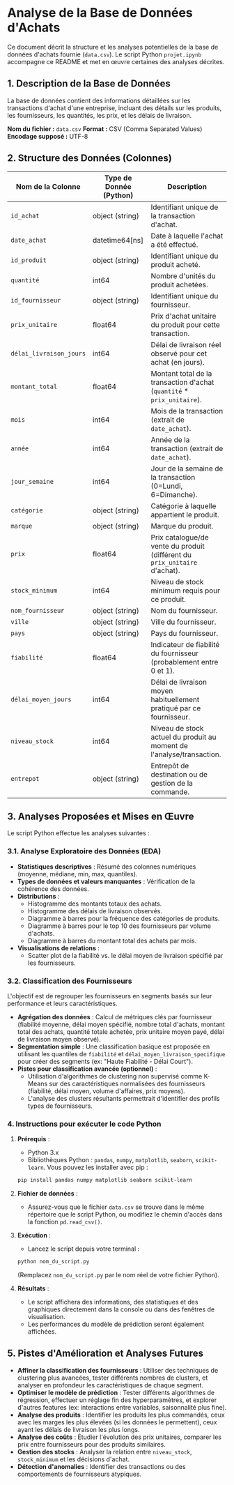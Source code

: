 # Analyse de la Base de Données d'Achats

Ce document décrit la structure et les analyses potentielles de la base de données d'achats fournie (`data.csv`).
Le script Python `projet.ipynb` accompagne ce README et met en œuvre certaines des analyses décrites.

## 1. Description de la Base de Données

La base de données contient des informations détaillées sur les transactions d'achat d'une entreprise, incluant des détails sur les produits, les fournisseurs, les quantités, les prix, et les délais de livraison.

**Nom du fichier :** `data.csv`
**Format :** CSV (Comma Separated Values)
**Encodage supposé :** UTF-8

## 2. Structure des Données (Colonnes)

| Nom de la Colonne          | Type de Donnée (Python) | Description                                                                   |
| -------------------------- | ------------------------ | ----------------------------------------------------------------------------- |
| `id_achat`               | object (string)          | Identifiant unique de la transaction d'achat.                                 |
| `date_achat`             | datetime64[ns]           | Date à laquelle l'achat a été effectué.                                   |
| `id_produit`             | object (string)          | Identifiant unique du produit acheté.                                        |
| `quantité`              | int64                    | Nombre d'unités du produit achetées.                                        |
| `id_fournisseur`         | object (string)          | Identifiant unique du fournisseur.                                            |
| `prix_unitaire`          | float64                  | Prix d'achat unitaire du produit pour cette transaction.                      |
| `délai_livraison_jours` | int64                    | Délai de livraison réel observé pour cet achat (en jours).                 |
| `montant_total`          | float64                  | Montant total de la transaction d'achat (`quantité` * `prix_unitaire`).  |
| `mois`                   | int64                    | Mois de la transaction (extrait de `date_achat`).                           |
| `année`                 | int64                    | Année de la transaction (extrait de `date_achat`).                         |
| `jour_semaine`           | int64                    | Jour de la semaine de la transaction (0=Lundi, 6=Dimanche).                   |
| `catégorie`             | object (string)          | Catégorie à laquelle appartient le produit.                                 |
| `marque`                 | object (string)          | Marque du produit.                                                            |
| `prix`                   | float64                  | Prix catalogue/de vente du produit (différent du `prix_unitaire` d'achat). |
| `stock_minimum`          | int64                    | Niveau de stock minimum requis pour ce produit.                               |
| `nom_fournisseur`        | object (string)          | Nom du fournisseur.                                                           |
| `ville`                  | object (string)          | Ville du fournisseur.                                                         |
| `pays`                   | object (string)          | Pays du fournisseur.                                                          |
| `fiabilité`             | float64                  | Indicateur de fiabilité du fournisseur (probablement entre 0 et 1).          |
| `délai_moyen_jours`     | int64                    | Délai de livraison moyen habituellement pratiqué par ce fournisseur.        |
| `niveau_stock`           | int64                    | Niveau de stock actuel du produit au moment de l'analyse/transaction.         |
| `entrepot`               | object (string)          | Entrepôt de destination ou de gestion de la commande.                        |

## 3. Analyses Proposées et Mises en Œuvre

Le script Python effectue les analyses suivantes :

### 3.1. Analyse Exploratoire des Données (EDA)

* **Statistiques descriptives** : Résumé des colonnes numériques (moyenne, médiane, min, max, quantiles).
* **Types de données et valeurs manquantes** : Vérification de la cohérence des données.
* **Distributions** :
  * Histogramme des montants totaux des achats.
  * Histogramme des délais de livraison observés.
  * Diagramme à barres pour la fréquence des catégories de produits.
  * Diagramme à barres pour le top 10 des fournisseurs par volume d'achats.
  * Diagramme à barres du montant total des achats par mois.
* **Visualisations de relations** :
  * Scatter plot de la fiabilité vs. le délai moyen de livraison spécifié par les fournisseurs.

### 3.2. Classification des Fournisseurs

L'objectif est de regrouper les fournisseurs en segments basés sur leur performance et leurs caractéristiques.

* **Agrégation des données** : Calcul de métriques clés par fournisseur (fiabilité moyenne, délai moyen spécifié, nombre total d'achats, montant total des achats, quantité totale achetée, prix unitaire moyen payé, délai de livraison moyen observé).
* **Segmentation simple** : Une classification basique est proposée en utilisant les quantiles de `fiabilité` et `délai_moyen_livraison_specifique` pour créer des segments (ex: "Haute Fiabilité - Délai Court").
* **Pistes pour classification avancée (optionnel)** :
  * Utilisation d'algorithmes de clustering non supervisé comme K-Means sur des caractéristiques normalisées des fournisseurs (fiabilité, délai moyen, volume d'affaires, prix moyens).
  * L'analyse des clusters résultants permettrait d'identifier des profils types de fournisseurs.

### 4. Instructions pour exécuter le code Python

1. **Prérequis** :

   * Python 3.x
   * Bibliothèques Python : `pandas`, `numpy`, `matplotlib`, `seaborn`, `scikit-learn`.
     Vous pouvez les installer avec pip :

   ```bash
   pip install pandas numpy matplotlib seaborn scikit-learn
   ```
2. **Fichier de données** :

   * Assurez-vous que le fichier `data.csv` se trouve dans le même répertoire que le script Python, ou modifiez le chemin d'accès dans la fonction `pd.read_csv()`.
3. **Exécution** :

   * Lancez le script depuis votre terminal :

   ```bash
   python nom_du_script.py
   ```

   (Remplacez `nom_du_script.py` par le nom réel de votre fichier Python).
4. **Résultats** :

   * Le script affichera des informations, des statistiques et des graphiques directement dans la console ou dans des fenêtres de visualisation.
   * Les performances du modèle de prédiction seront également affichées.

## 5. Pistes d'Amélioration et Analyses Futures

* **Affiner la classification des fournisseurs** : Utiliser des techniques de clustering plus avancées, tester différents nombres de clusters, et analyser en profondeur les caractéristiques de chaque segment.
* **Optimiser le modèle de prédiction** : Tester différents algorithmes de régression, effectuer un réglage fin des hyperparamètres, et explorer d'autres features (ex: interactions entre variables, saisonnalité plus fine).
* **Analyse des produits** : Identifier les produits les plus commandés, ceux avec les marges les plus élevées (si les données le permettent), ceux ayant les délais de livraison les plus longs.
* **Analyse des coûts** : Étudier l'évolution des prix unitaires, comparer les prix entre fournisseurs pour des produits similaires.
* **Gestion des stocks** : Analyser la relation entre `niveau_stock`, `stock_minimum` et les décisions d'achat.
* **Détection d'anomalies** : Identifier des transactions ou des comportements de fournisseurs atypiques.
